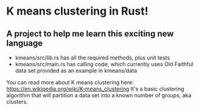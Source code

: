 # K means clustering in Rust!

## A project to help me learn this exciting new language

* kmeans/src/lib.rs has all the required methods, plus unit tests
* kmeans/src/main.rs has calling code, which currently uses Old Faithful data 
  set provided as an example in kmeans/data

You can read more about K means clustering here: 
https://en.wikipedia.org/wiki/K-means_clustering
It's a basic clustering algorithm that will partition a data set into a known 
number of groups, aka clusters.
